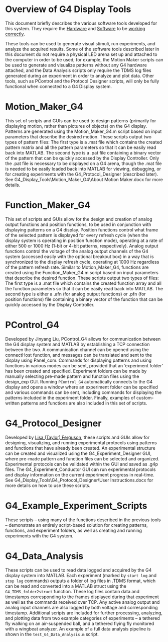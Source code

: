 # Overview of G4 Display Tools

This document briefly describes the various software tools developed for this system. They require the [Hardware](docs/G4_Hardware_Setup.md) and [Software](docs/G4_Software_Setup.md) to be [working correctly](docs/G4_Verify.md). 

These tools can be used to generate visual stimuli, run experiments, and analyze the acquired results. Some of the software tools described later in this document do not require a physical LED arena set up and attached to the computer in order to be used; for example, the Motion Maker scripts can be used to generate and visualize patterns without any G4 hardware attached, and the Data Analysis scripts only require the TDMS log files generated during an experiment in order to analyze and plot data. Other tools, such as PControl and the Protocol Designer scripts, will only be fully functional when connected to a G4 Display system.

# Motion_Maker_G4

This set of scripts and GUIs can be used to design patterns (primarily for displaying motion, rather than pictures of objects) on the G4 display. Patterns are generated using the Motion_Maker_G4.m script based on input parameters that describe the desired motion. These scripts output two types of pattern files: The first type is a .mat file which contains the created pattern matrix and all the pattern parameters so that it can be easily read back into MATLAB. The second type is a .pat file containing a binary vector of the pattern that can be quickly accessed by the Display Controller. Only the .pat file is necessary to be displayed on a G4 arena, though the .mat file is needed to be easily loaded back into MATLAB for viewing, debugging, or for creating experiments with the G4_Protocol_Designer (described later). See G4_Display_Tools\Motion_Maker_G4\About Motion Maker.docx for more details.

# Function_Maker_G4

This set of scripts and GUIs allow for the design and creation of analog output functions and position functions, to be used in conjunction with displaying patterns on a G4 display. Position functions control what frame of the selected pattern is displayed for every refresh cycle (when the display system is operating in position function mode), operating at a rate of either 500 or 1000 Hz (1-bit or 4-bit patterns, respectively). Analog output functions control the voltage of the analog output channels of the G4 system (accessed easily with the optional breakout box) in a way that is synchronized to the display refresh cycle, operating at 1000 Hz regardless of the pattern refresh rate. Similar to Motion_Maker_G4, functions are created using the Function_Maker_G4.m script based on input parameters that describe the desired function. These scripts output two types of files: The first type is a .mat file which contains the created function array and all the function parameters so that it can be easily read back into MATLAB. The second type is either a .afn (for analog output functions) or .pfn (for position functions) file containing a binary vector of the function that can be quickly accessed by the Display Controller.

# PControl_G4

Developed by Jinyang Liu, PControl_G4 allows for communication between the G4 display system and MATLAB by establishing a TCP connection between the two. A communication channel can be opened using the connectHost function, and messages can be translated and sent to the display using Panel_com. Commands for displaying patterns and using functions in various modes can be sent, provided that an ‘experiment folder’ has been created and specified. Experiment folders can be made by manually selecting pre-made pattern and function files using the design_exp GUI. Running `PControl_G4` automatically connects to the G4 display and opens a window where an experiment folder can be specified and various commands can be sent, including commands for displaying the patterns included in the experiment folder. Finally, examples of custom-written patterns and functions are also included in this set of scripts.

# G4_Protocol_Designer

Developed by [Lisa (Taylor) Ferguson](mailto:taylorl@janelia.hhmi.org), these scripts and GUIs allow for designing, visualizing, and running experimental protocols using patterns and functions that have already been created. An experimental structure can be created and visualized using the G4_Experiment_Designer GUI, where pre-made pattern and function files can be selected and organized. Experimental protocols can be validated within the GUI and saved as .g4p files. The G4_Experiment_Conductor GUI can run experimental protocols and display information on the current experiment progress in real-time. See G4_Display_Tools\G4_Protocol_Designer\User Instructions.docx for more details on how to use these scripts.

# G4_Example_Experiment_Scripts

These scripts – using many of the functions described in the previous tools – demonstrate an entirely script-based solution for creating patterns, functions, and experiment folders, as well as creating and running experiments with the G4 system.

# G4_Data_Analysis

These scripts can be used to read data logged and acquired by the G4 display system into MATLAB. Each experiment (marked by `start log` and `stop log` commands) outputs a folder of log files in .TDMS format, which can be read and converted into a MATLAB struct using the `G4_TDMS_folder2struct` function. These log files contain data and timestamps corresponding to the frames displayed during that experiment as well as the commands received over TCP. Any active analog output and analog input channels are also logged by both voltage and corresponding timestamp. Additional scripts are included for further processing, analyzing, and plotting data from two example categories of experiments – a tethered fly walking on an air-suspended ball, and a tethered flying fly monitored with a wingbeat analyzer. An example of a full data analysis pipeline is shown in the `test_G4_Data_Analysis.m` script.